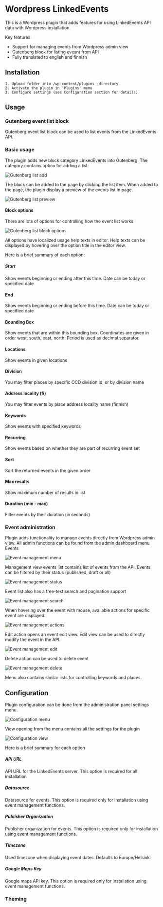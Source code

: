 # Wordpress LinkedEvents

This is a Wordpress plugin that adds features for using LinkedEvents API data with Wordpress installation.

Key features:

  - Support for managing events from Wordpress admin view
  - Gutenberg block for listing evesnt from API
  - Fully translated to english and finnish
  
## Installation

    1. Upload folder into /wp-content/plugins -directory
    2. Activate the plugin in 'Plugins' menu
    3. Configure settings (see Configuration section for details)

## Usage

### Gutenberg event list block

Gutenberg event list block can be used to list events from the LinkedEvents API.

### Basic usage

The plugin adds new block category LinkedEvents into Gutenberg. The category contains option for adding a list:

![Gutenberg list add](https://static.metatavu.io/wordpress-linkedevents/gutenberg-list-add.png)

The block can be added to the page by clicking the list item. When added to the page, the plugin display a preview of the events list in page. 

![Gutenberg list preview](https://static.metatavu.io/wordpress-linkedevents/gutenberg-list-preview.png)

#### Block options

There are lots of options for controlling how the event list works 

![Gutenberg list block options](https://static.metatavu.io/wordpress-linkedevents/gutenberg-list-inspector.png)

All options have localized usage help texts in editor. Help texts can be displayed by hovering over the option title in the editor view.

Here is a brief summary of each option:

##### Start
Show events beginning or ending after this time. Date can be today or specified date

#### End
Show events beginning or ending before this time. Date can be today or specified date

#### Bounding Box
Show events that are within this bounding box. Coordinates are given in order west, south, east, north. Period is used as decimal separator.

#### Locations
Show events in given locations

#### Division
You may filter places by specific OCD division id, or by division name

#### Address locality (fi)
You may filter events by place address locality name (finnish)

#### Keywords
Show events with specified keywords

#### Recurring
Show events based on whether they are part of recurring event set

#### Sort
Sort the returned events in the given order

#### Max results
Show maximum number of results in list

#### Duration (min - max)
Filter events by their duration (in seconds)

### Event administration

Plugin adds functionality to manage events directly from Wordpress admin view. All admin functions can be found from the admin dashboard menu Events

![Event management menu](https://static.metatavu.io/wordpress-linkedevents/event-management-menu.png)

Management view events list contains list of events from the API. Events can be filtered by their status (published, draft or all)

![Event management status](https://static.metatavu.io/wordpress-linkedevents/event-management-status.png)

Event list also has a free-text search and pagination support

![Event management search](https://static.metatavu.io/wordpress-linkedevents/event-management-search.png)

When hovering over the event with mouse, available actions for specific event are displayed. 

![Event management actions](https://static.metatavu.io/wordpress-linkedevents/event-management-actions.png)

Edit action opens an event edit view. Edit view can be used to directly modify the event in the API.

![Event management edit](https://static.metatavu.io/wordpress-linkedevents/event-management-edit.png)

Delete action can be used to delete event

![Event management delete](https://static.metatavu.io/wordpress-linkedevents/event-management-delete.png)

Menu also contains similar lists for controlling keywords and places.

## Configuration

Plugin configuration can be done from the administration panel settings menu.

![Configuration menu](https://static.metatavu.io/wordpress-linkedevents/configuration-menu.png)

View opening from the menu contains all the settings for the plugin

![Configuration view](https://static.metatavu.io/wordpress-linkedevents/configuration-view.png)

Here is a brief summary for each option

##### API URL

API URL for the LinkedEvents server. This option is required for all installation

##### Datasource	

Datasource for events. This option is required only for installation using event management functions.

##### Publisher Organization	

Publisher organization for events. This option is required only for installation using event management functions.

##### Timezone	

Used timezone when displaying event dates. Defaults to Europe/Helsinki

##### Google Maps Key

Google maps API key. This option is required only for installation using event management functions.

### Theming
